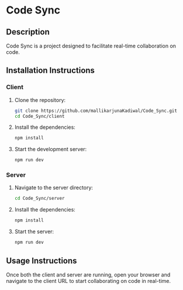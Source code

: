 # Code Sync

## Description
Code Sync is a project designed to facilitate real-time collaboration on code.

## Installation Instructions

### Client
1. Clone the repository:
   ```sh
   git clone https://github.com/mallikarjunaKadiwal/Code_Sync.git
   cd Code_Sync/client
   ```
2. Install the dependencies:
   ```sh
   npm install
   ```
3. Start the development server:
   ```sh
   npm run dev
   ```

### Server
1. Navigate to the server directory:
   ```sh
   cd Code_Sync/server
   ```
2. Install the dependencies:
   ```sh
   npm install
   ```
3. Start the server:
   ```sh
   npm run dev
   ```

## Usage Instructions
Once both the client and server are running, open your browser and navigate to the client URL to start collaborating on code in real-time.
